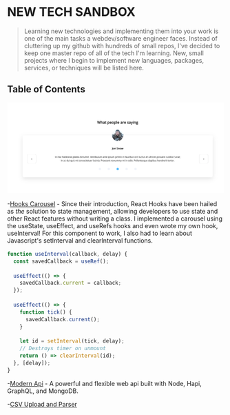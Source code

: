# NEW TECH SANDBOX

> Learning new technologies and implementing them into your work is one of the main tasks a webdev/software engineer faces. Instead of cluttering up my github with hundreds of small repos, I've decided to keep one master repo of all of the tech I'm learning. New, small projects where I begin to implement new languages, packages, services, or techniques will be listed here.

## Table of Contents

![alt text](./hooks-carousel/carousel-one.png "Carousel Component written with React Hooks")

-[Hooks Carousel](https://github.com/destiny-ross-dev/new-tech-sandbox/tree/master/hooks-carousel) - Since their introduction, React Hooks have been hailed as _the_ solution to state management, allowing developers to use state and other React features without writing a class. I implemented a carousel using the useState, useEffect, and useRefs hooks and even wrote my own hook, useInterval! For this component to work, I also had to learn about Javascript's setInterval and clearInterval functions.

```javascript
function useInterval(callback, delay) {
  const savedCallback = useRef();

  useEffect(() => {
    savedCallback.current = callback;
  });

  useEffect(() => {
    function tick() {
      savedCallback.current();
    }

    let id = setInterval(tick, delay);
    // Destroys timer on unmount
    return () => clearInterval(id);
  }, [delay]);
}
```

-[Modern Api](https://github.com/destiny-ross-dev/new-tech-sandbox/tree/master/modern-api) - A powerful and flexible web api built with Node, Hapi, GraphQL, and MongoDB.

-[CSV Upload and Parser](https://github.com/destiny-ross-dev/new-tech-sandbox/tree/master/upload-parse-csv-node-multer)
